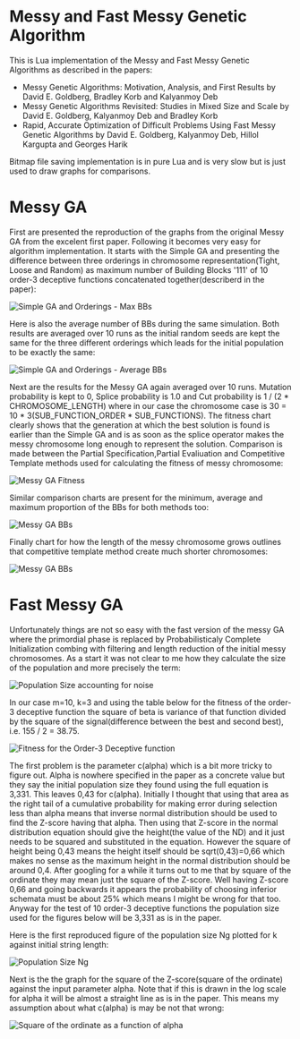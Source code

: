 # Messy and Fast Messy Genetic Algorithm

This is Lua implementation of the Messy and Fast Messy Genetic Algorithms as described in the papers:

  - Messy Genetic Algorithms: Motivation, Analysis, and First Results by David E. Goldberg, Bradley Korb and Kalyanmoy Deb
  - Messy Genetic Algorithms Revisited: Studies in Mixed Size and Scale by David E. Goldberg, Kalyanmoy Deb and Bradley Korb
  - Rapid, Accurate Optimization of Difficult Problems Using Fast Messy Genetic Algorithms by David E. Goldberg, Kalyanmoy Deb, Hillol Kargupta and Georges Harik
  
Bitmap file saving implementation is in pure Lua and is very slow but is just used to draw graphs for comparisons.

# Messy GA

First are presented the reproduction of the graphs from the original Messy GA from the excelent first paper. Following it becomes very easy for algorithm implementation. It starts with the Simple GA and presenting the difference between three orderings in chromosome representation(Tight, Loose and Random) as maximum number of Building Blocks '111' of 10 order-3 deceptive functions concatenated together(describerd in the paper):

![](mGA/mGA_SGA_Max.bmp?raw=true "Simple GA and Orderings - Max BBs")

Here is also the average number of BBs during the same simulation. Both results are averaged over 10 runs as the initial random seeds are kept the same for the three different orderings which leads for the initial population to be exactly the same:

![](mGA/mGA_SGA_Avg.bmp?raw=true "Simple GA and Orderings - Average BBs")

Next are the results for the Messy GA again averaged over 10 runs. Mutation probability is kept to 0, Splice probability is 1.0 and Cut probability is 1 / (2 * CHROMOSOME_LENGTH) where in our case the chromosome case is 30 = 10 * 3(SUB_FUNCTION_ORDER * SUB_FUNCTIONS). The fitness chart clearly shows that the generation at which the best solution is found is earlier than the Simple GA and is as soon as the splice operator makes the messy chromosome long enough to represent the solution. Comparison is made between the Partial Specification,Partial Evaliuation and Competitive Template methods used for calculating the fitness of messy chromosome:

![](mGA/mGA_MGA_FITNESS.bmp?raw=true "Messy GA Fitness")

Similar comparison charts are present for the minimum, average and maximum proportion of the BBs for both methods too:

![](mGA/mGA_MGA_BBLOCKS.bmp?raw=true "Messy GA BBs")

Finally chart for how the length of the messy chromosome grows outlines that competitive template method create much shorter chromosomes:

![](mGA/mGA_MGA_LENGTHS.bmp?raw=true "Messy GA BBs")

# Fast Messy GA

Unfortunately things are not so easy with the fast version of the messy GA where the primordial phase is replaced by Probabilisticaly Complete Initialization combing with filtering and length reduction of the initial messy chromosomes. As a start it was not clear to me how they calculate the size of the population and more precisely the term:

![](fmGA/PopSize.jpg?raw=true "Population Size accounting for noise")

In our case m=10, k=3 and using the table below for the fitness of the order-3 deceptive function the square of beta is variance of that function divided by the square of the signal(difference between the best and second best), i.e. 155 / 2 = 38.75.

![](fmGA/Order3.jpg?raw=true "Fitness for the Order-3 Deceptive function")

The first problem is the parameter c(alpha) which is a bit more tricky to figure out. Alpha is nowhere specified in the paper as a concrete value but they say the initial population size they found using the full equation is 3,331. This leaves 0,43 for c(alpha). Initially I thought that using that area as the right tail of a cumulative probability for making error during selection less than alpha means that inverse normal distribution should be used to find the Z-score having that alpha. Then using that Z-score in the normal distribution equation should give the height(the value of the ND) and it just needs to be squared and substituted in the equation. However the square of height being 0,43 means the height itself should be sqrt(0,43)=0,66 which makes no sense as the maximum height in the normal distribution should be around 0,4. After googling for a while it turns out to me that by square of the ordinate they may mean just the square of the Z-score. Well having Z-score 0,66 and going backwards it appears the probability of choosing inferior schemata must be about 25% which means I might be wrong for that too. Anyway for the test of 10 order-3 deceptive functions the population size used for the figures below will be 3,331 as is in the paper.

Here is the first reproduced figure of the population size Ng plotted for k against initial string length:

![](fmGA/N_G.bmp?raw=true "Population Size Ng")

Next is the the graph for the square of the Z-score(square of the ordinate) against the input parameter alpha. Note that if this is drawn in the log scale for alpha it will be almost a straight line as is in the paper. This means my assumption about what c(alpha) is may be not that wrong:

![](fmGA/C_ALPHA.bmp?raw=true "Square of the ordinate as a function of alpha")


